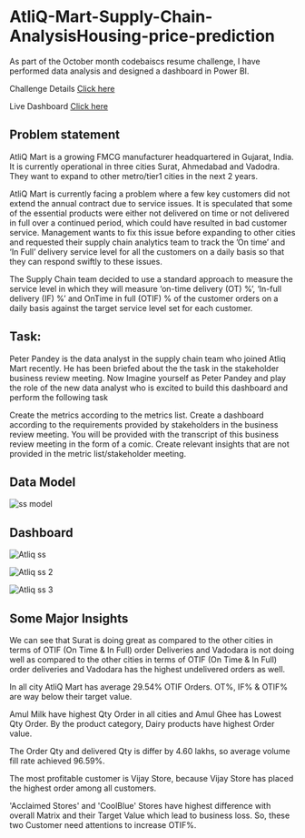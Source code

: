 # AtliQ-Mart-Supply-Chain-AnalysisHousing-price-prediction
As part of the October month codebaiscs resume challenge, I have performed data analysis and designed a dashboard in Power BI.

Challenge Details [Click here](https://codebasics.io/event/codebasics-resume-project-challenge)

Live Dashboard [Click here](https://www.novypro.com/project/atliq-mart---supply-chain-analysis-1)

## Problem statement

AtliQ Mart is a growing FMCG manufacturer headquartered in Gujarat, India. It is currently operational in three cities Surat, Ahmedabad and Vadodra. They want to expand to other metro/tier1 cities in the next 2 years.

AtliQ Mart is currently facing a problem where a few key customers did not extend the annual contract due to service issues. It is speculated that some of the essential products were either not delivered on time or not delivered in full over a continued period, which could have resulted in bad customer service. Management wants to fix this issue before expanding to other cities and requested their supply chain analytics team to track the ’On time’ and ‘In Full’ delivery service level for all the customers on a daily basis so that they can respond swiftly to these issues.

The Supply Chain team decided to use a standard approach to measure the service level in which they will measure ‘on-time delivery (OT) %’, ‘In-full delivery (IF) %’ and OnTime in full (OTIF) % of the customer orders on a daily basis against the target service level set for each customer.

## Task:

Peter Pandey is the data analyst in the supply chain team who joined Atliq Mart recently. He has been briefed about the the task in the stakeholder business review meeting. Now Imagine yourself as Peter Pandey and play the role of the new data analyst who is excited to build this dashboard and perform the following task

Create the metrics according to the metrics list. Create a dashboard according to the requirements provided by stakeholders in the business review meeting. You will be provided with the transcript of this business review meeting in the form of a comic. Create relevant insights that are not provided in the metric list/stakeholder meeting.

## Data Model

![ss model](https://user-images.githubusercontent.com/119123916/210844365-f7f4a7fd-edeb-48f0-a8c7-7998c0c8d0f0.jpg)

## Dashboard

![Atliq ss](https://user-images.githubusercontent.com/119123916/210845231-c8ca675b-045e-48c4-b9e2-8ec18fb5a5a3.jpg)

![Atliq ss 2](https://user-images.githubusercontent.com/119123916/210845277-dafbe173-5303-4ea9-bddf-a383b65304d6.jpg)

![Atliq ss 3](https://user-images.githubusercontent.com/119123916/210845305-9d29d6e2-c357-4647-9be1-8cc6582d0fbd.jpg)

## Some Major Insights

We can see that Surat is doing great as compared to the other cities in terms of OTIF (On Time & In Full) order Deliveries and Vadodara is not doing well as compared to the other cities in terms of OTIF (On Time & In Full) order deliveries and Vadodara has the highest undelivered orders as well.

In all city AtliQ Mart has average 29.54% OTIF Orders. OT%, IF% & OTIF% are way below their target value.

Amul Milk have highest Qty Order in all cities and Amul Ghee has Lowest Qty Order. By the product category, Dairy products have highest Order value.

The Order Qty and delivered Qty is differ by 4.60 lakhs, so average volume fill rate achieved 96.59%.

The most profitable customer is Vijay Store, because Vijay Store has placed the highest order among all customers.

'Acclaimed Stores' and 'CoolBlue' Stores have highest difference with overall Matrix and their Target Value which lead to business loss. So, these two Customer need attentions to increase OTIF%.

